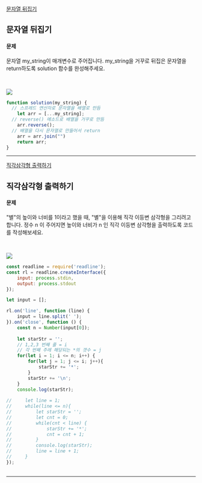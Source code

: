 [문자열 뒤집기](https://school.programmers.co.kr/learn/courses/30/lessons/120822)

## 문자열 뒤집기
#### 문제
문자열 my_string이 매개변수로 주어집니다. my_string을 거꾸로 뒤집은 문자열을 return하도록 solution 함수를 완성해주세요.

<br/>

![](https://velog.velcdn.com/images/jkang4531/post/c28e5f9b-5334-41af-81a4-e3e10527fe0f/image.png)

```javascript
function solution(my_string) {
  // 스프레드 연산자로 문자열을 배열로 만듬
    let arr = [...my_string];
  // reverse() 메소드로 배열을 거꾸로 만듬
    arr.reverse();
  // 배열을 다시 문자열로 만들어서 return
    arr = arr.join("")
    return arr;
}
```
---
[직각삼각형 출력하기](https://school.programmers.co.kr/learn/courses/30/lessons/120823)

## 직각삼각형 출력하기
#### 문제
"별"의 높이와 너비를 1이라고 했을 때, "별"을 이용해 직각 이등변 삼각형을 그리려고합니다. 정수 n 이 주어지면 높이와 너비가 n 인 직각 이등변 삼각형을 출력하도록 코드를 작성해보세요.

<br/>

![](https://velog.velcdn.com/images/jkang4531/post/f78b3314-0551-4be2-b0d4-b79d64079186/image.png)

```javascript
const readline = require('readline');
const rl = readline.createInterface({
    input: process.stdin,
    output: process.stdout
});

let input = [];

rl.on('line', function (line) {
    input = line.split(' ');
}).on('close', function () {
    const n = Number(input[0]);
    
    let starStr = '';
    // 1,2,3 번째 줄 = i
  	// 각 번째 주레 해당되는 *의 갯수 = j
    for(let i = 1; i <= n; i++) {
        for(let j = 1; j <= i; j++){
            starStr += '*';
        }
        starStr += '\n';
    }
    console.log(starStr);
    
//     let line = 1;
//     while(line <= n){
//         let starStr = '';   
//         let cnt = 0;
//         while(cnt < line) {
//             starStr += '*';
//             cnt = cnt + 1;
//         }        
//         console.log(starStr);
//         line = line + 1;
//     }
});
    
```
---
